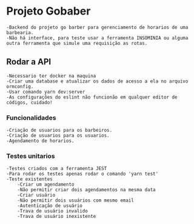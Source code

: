 # Projeto Gobaber
    -Backend do projeto go barber para gerenciamento de horarios de uma barbearia.
    -Não há interface, para teste usar a ferramenta INSOMINIA ou alguma outra ferramenta que simule uma requisição as rotas.

## Rodar a API
    -Necessario ter docker na maquina
    -Criar uma database e atualizar os dados de acesso a ela no arquivo ormconfig.
    -Usar comando yarn dev:server
    -As configurações do eslint não funcionão em qualquer editor de códigos, cuidado!

### Funcionalidades
    -Criação de usuarios para os barbeiros.
    -Criação de usuarios para os usuarios.
    -Agendamento de horarios.

### Testes unitarios
    -Testes criados com a ferramenta JEST
    -Para rodar os testes apenas rodar o comando 'yarn test'
    -Teste existentes
        -Criar um agendamento
        -Não permitir criar dois agendamentos na mesma data
        -Criar usuário
        -Não permitir dois usuários com mesmo email
        -Autenticação de usuário
        -Trava de usuário invalido
        -Trava de usuário inexistente